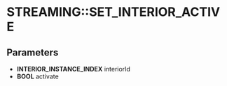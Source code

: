 # STREAMING::SET_INTERIOR_ACTIVE

## Parameters
* **INTERIOR_INSTANCE_INDEX** interiorId
* **BOOL** activate